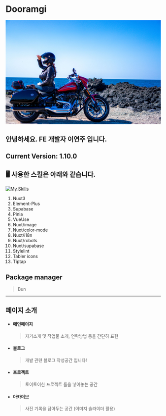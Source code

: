 # Dooramgi

![Dewdew](./.github/assets/dewdew.jpg)

## 안녕하세요. FE 개발자 이연주 입니다.

## Current Version: 1.10.0

## 🖥️ 사용한 스킬은 아래와 같습니다.

[![My Skills](https://skillicons.dev/icons?i=nuxtjs,vue,supabase,vercel,vite,ts,js,postgres,html,sass,vscode,vim,github)](https://skillicons.dev)

1. Nuxt3
2. Element-Plus
3. Supabase
4. Pinia
5. VueUse
6. Nuxt/image
7. Nuxt/color-mode
8. Nuxt/i18n
9. Nuxt/robots
10. Nuxt/supabase
11. Stylelint
12. Tabler icons
13. Tiptap

## Package manager

> Bun

---

## 페이지 소개

- #### 메인페이지

  > 자기소개 및 작업물 소개, 연락방법 등을 간단히 표현

- #### 블로그

  > 개발 관련 블로그 작성공간 입니다!

- #### 프로젝트

  > 토이토이한 프로젝트 들을 넣어놓는 공간

- #### 아카이브
  > 사진 기록을 담아두는 공간
  > (이미지 슬라이더 활용)
